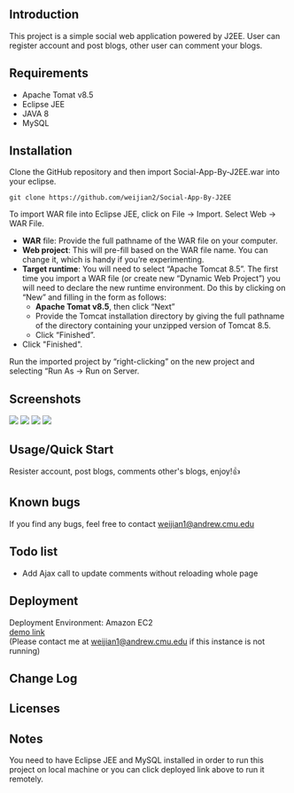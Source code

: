 ## Introduction
This project is a simple social web application powered by J2EE. User can register account and post blogs, other user can comment your blogs.

## Requirements
* Apache Tomat v8.5
* Eclipse JEE
* JAVA 8
* MySQL

## Installation
Clone the GitHub repository and then import Social-App-By-J2EE.war into your eclipse.

```
git clone https://github.com/weijian2/Social-App-By-J2EE
```
To import WAR file into Eclipse JEE, click on File -> Import. Select Web -> WAR File.
* **WAR** file: Provide the full pathname of the WAR file on your computer.
* **Web project**: This will pre-fill based on the WAR file name. You can change it, which is handy if
you’re experimenting.
* **Target runtime**: You will need to select “Apache Tomcat 8.5”. The first time you import a WAR
file (or create new “Dynamic Web Project”) you will need to declare the new runtime environment. Do this by clicking on “New” and filling in the form as follows:
	* **Apache Tomat v8.5**, then click “Next”
	* Provide the Tomcat installation directory by giving the full pathname of the directory
containing your unzipped version of Tomcat 8.5.
	* Click “Finished”.
* Click "Finished".

Run the imported project by “right-clicking” on the new project and selecting “Run As -> Run on Server.

## Screenshots
![](https://github.com/weijian2/Social-App-By-J2EE/raw/master/demoPics/login.png)
![](https://github.com/weijian2/Social-App-By-J2EE/raw/master/demoPics/register.png)
![](https://github.com/weijian2/Social-App-By-J2EE/raw/master/demoPics/HomePage.png)
![](https://github.com/weijian2/Social-App-By-J2EE/raw/master/demoPics/VisitorPage.png)

## Usage/Quick Start
Resister account, post blogs, comments other's blogs, enjoy!:+1:

## Known bugs
If you find any bugs, feel free to contact weijian1@andrew.cmu.edu

## Todo list
* Add Ajax call to update comments without reloading whole page

## Deployment
Deployment Environment: Amazon EC2 <br>
[demo link](https://hypermap-cmu.appspot.com) <br>
(Please contact me at weijian1@andrew.cmu.edu if this instance is not running)

## Change Log
## Licenses

## Notes
You need to have Eclipse JEE and MySQL installed in order to run this project on local machine or you can click deployed link above to run it remotely.

